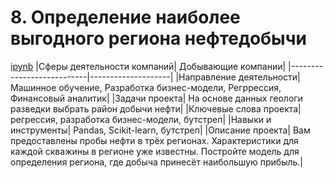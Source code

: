 # 8. Определение наиболее выгодного региона нефтедобычи
[ipynb](https://github.com/AlexKretov/Portfolio/blob/02a1fba8539edd0e02a597af981b811976d45a77/OilMining/OilMining.ipynb)
|Сферы деятельности компаний| Добывающие компании|
|---------------------------|--------------------|
|Направление деятельности| Машинное обучение, Разработка бизнес-модели, Регррессия, Финансовый аналитик|
|Задачи проекта| На основе данных геологи разведки выбрать район добычи нефти|
|Ключевые слова проекта| регрессия, разработка бизнес-модели, бутстреп|
|Навыки и инструменты| Pandas, Scikit-learn, бутстреп|
|Описание проекта| Вам предоставлены пробы нефти в трёх регионах. Характеристики для каждой скважины в регионе уже известны. Постройте модель для определения региона, где добыча принесёт наибольшую прибыль.| 
